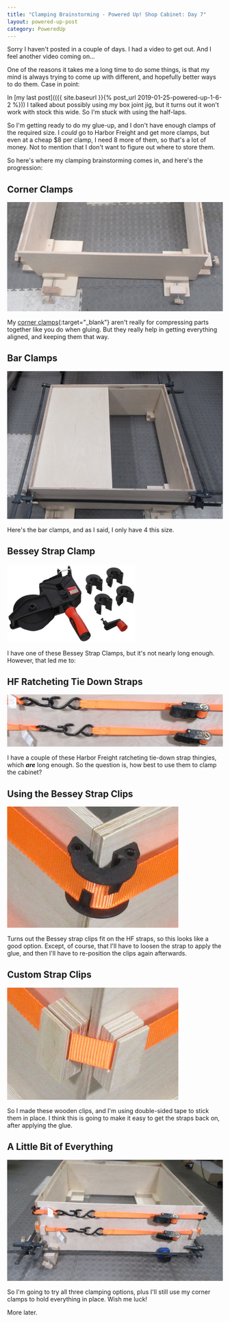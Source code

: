 ```yaml
---
title: "Clamping Brainstorming - Powered Up! Shop Cabinet: Day 7"
layout: powered-up-post
category: PoweredUp
---
```

Sorry I haven't posted in a couple of days. I had a video to get out. And I feel another video coming on...

One of the reasons it takes me a long time to do some things, is that my mind is always trying to come up with different, and hopefully better ways to do them. Case in point:

In [my last post](({{ site.baseurl }}{% post_url 2019-01-25-powered-up-1-6-2 %})) I talked about possibly using my box joint jig, but it turns out it won't work with stock this wide. So I'm stuck with using the half-laps.

So I'm getting ready to do my glue-up, and I don't have enough clamps of the required size. I *could* go to Harbor Freight and get more clamps, but even at a cheap $8 per clamp, I need 8 more of them, so that's a lot of money. Not to mention that I don't want to figure out where to store them.

So here's where my clamping brainstorming comes in, and here's the progression:

## Corner Clamps

![](/assets/images-posts/powered-up-1/powered-up-1-07-1-01.jpg)

My [corner clamps](https://youtu.be/X4BSyZuc-ak){:target="_blank"} aren't really for compressing parts together like you do when gluing. But they really help in getting everything aligned, and keeping them that way.

## Bar Clamps

![](/assets/images-posts/powered-up-1/powered-up-1-07-1-02.jpg)

Here's the bar clamps, and as I said, I only have 4 this size.

## Bessey Strap Clamp

![](/assets/images-posts/powered-up-1/powered-up-1-07-1-03.jpg)

I have one of these Bessey Strap Clamps, but it's not nearly long enough. However, that led me to:

## HF Ratcheting Tie Down Straps

![](/assets/images-posts/powered-up-1/powered-up-1-07-1-04.jpg)

I have a couple of these Harbor Freight ratcheting tie-down strap thingies, which ***are*** long enough. So the question is, how best to use them to clamp the cabinet?

## Using the Bessey Strap Clips

![](/assets/images-posts/powered-up-1/powered-up-1-07-1-05.jpg)

Turns out the Bessey strap clips fit on the HF straps, so this looks like a good option. Except, of course, that I'll have to loosen the strap to apply the glue, and then I'll have to re-position the clips again afterwards.

## Custom Strap Clips

![](/assets/images-posts/powered-up-1/powered-up-1-07-1-06.jpg)

So I made these wooden clips, and I'm using double-sided tape to stick them in place. I think this is going to make it easy to get the straps back on, after applying the glue.

## A Little Bit of Everything

![](/assets/images-posts/powered-up-1/powered-up-1-07-1-07.jpg)

So I'm going to try all three clamping options, plus I'll still use my corner clamps to hold everything in place. Wish me luck!

More later.

